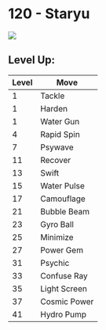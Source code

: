 # 120 - Staryu
![][120]

## Level Up:

Level | Move
---   | ---
  1   | Tackle
  1   | Harden
  1   | Water Gun
  4   | Rapid Spin
  7   | Psywave
 11   | Recover
 13   | Swift
 15   | Water Pulse
 17   | Camouflage
 21   | Bubble Beam
 23   | Gyro Ball
 25   | Minimize
 27   | Power Gem
 31   | Psychic
 33   | Confuse Ray
 35   | Light Screen
 37   | Cosmic Power
 41   | Hydro Pump



[120]: /img/pokemon/120.png
